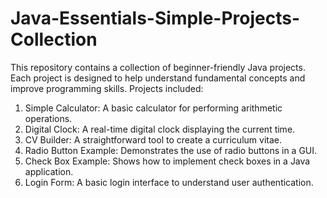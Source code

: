 # Java-Essentials-Simple-Projects-Collection
This repository contains a collection of beginner-friendly Java projects. Each project is designed to help understand fundamental concepts and improve programming skills. 
Projects included:

1. Simple Calculator: A basic calculator for performing arithmetic operations.
2. Digital Clock: A real-time digital clock displaying the current time.
3. CV Builder: A straightforward tool to create a curriculum vitae.
4. Radio Button Example: Demonstrates the use of radio buttons in a GUI.
5. Check Box Example: Shows how to implement check boxes in a Java application.
6. Login Form: A basic login interface to understand user authentication.
